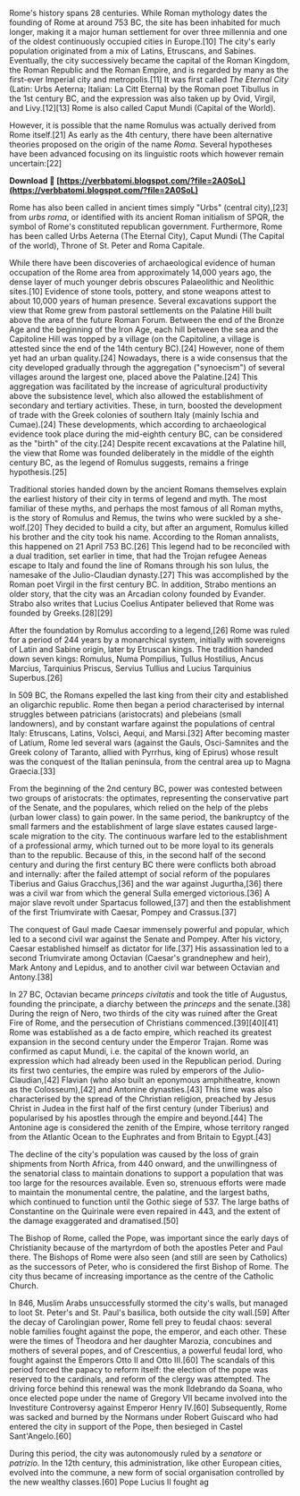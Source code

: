 Rome's history spans 28 centuries. While Roman mythology dates the founding of Rome at around 753 BC, the site has been inhabited for much longer, making it a major human settlement for over three millennia and one of the oldest continuously occupied cities in Europe.[10] The city's early population originated from a mix of Latins, Etruscans, and Sabines. Eventually, the city successively became the capital of the Roman Kingdom, the Roman Republic and the Roman Empire, and is regarded by many as the first-ever Imperial city and metropolis.[11] It was first called *The Eternal City* (Latin: Urbs Aeterna; Italian: La Citt Eterna) by the Roman poet Tibullus in the 1st century BC, and the expression was also taken up by Ovid, Virgil, and Livy.[12][13] Rome is also called Caput Mundi (Capital of the World).
 
However, it is possible that the name Romulus was actually derived from Rome itself.[21] As early as the 4th century, there have been alternative theories proposed on the origin of the name *Roma*. Several hypotheses have been advanced focusing on its linguistic roots which however remain uncertain:[22]
 
**Download 🔗 [https://verbbatomi.blogspot.com/?file=2A0SoL](https://verbbatomi.blogspot.com/?file=2A0SoL)**


 
Rome has also been called in ancient times simply "Urbs" (central city),[23] from *urbs roma*, or identified with its ancient Roman initialism of SPQR, the symbol of Rome's constituted republican government. Furthermore, Rome has been called Urbs Aeterna (The Eternal City), Caput Mundi (The Capital of the world), Throne of St. Peter and Roma Capitale.
 
While there have been discoveries of archaeological evidence of human occupation of the Rome area from approximately 14,000 years ago, the dense layer of much younger debris obscures Palaeolithic and Neolithic sites.[10] Evidence of stone tools, pottery, and stone weapons attest to about 10,000 years of human presence. Several excavations support the view that Rome grew from pastoral settlements on the Palatine Hill built above the area of the future Roman Forum. Between the end of the Bronze Age and the beginning of the Iron Age, each hill between the sea and the Capitoline Hill was topped by a village (on the Capitoline, a village is attested since the end of the 14th century BC).[24] However, none of them yet had an urban quality.[24] Nowadays, there is a wide consensus that the city developed gradually through the aggregation ("synoecism") of several villages around the largest one, placed above the Palatine.[24] This aggregation was facilitated by the increase of agricultural productivity above the subsistence level, which also allowed the establishment of secondary and tertiary activities. These, in turn, boosted the development of trade with the Greek colonies of southern Italy (mainly Ischia and Cumae).[24] These developments, which according to archaeological evidence took place during the mid-eighth century BC, can be considered as the "birth" of the city.[24] Despite recent excavations at the Palatine hill, the view that Rome was founded deliberately in the middle of the eighth century BC, as the legend of Romulus suggests, remains a fringe hypothesis.[25]
 
Traditional stories handed down by the ancient Romans themselves explain the earliest history of their city in terms of legend and myth. The most familiar of these myths, and perhaps the most famous of all Roman myths, is the story of Romulus and Remus, the twins who were suckled by a she-wolf.[20] They decided to build a city, but after an argument, Romulus killed his brother and the city took his name. According to the Roman annalists, this happened on 21 April 753 BC.[26] This legend had to be reconciled with a dual tradition, set earlier in time, that had the Trojan refugee Aeneas escape to Italy and found the line of Romans through his son Iulus, the namesake of the Julio-Claudian dynasty.[27] This was accomplished by the Roman poet Virgil in the first century BC. In addition, Strabo mentions an older story, that the city was an Arcadian colony founded by Evander. Strabo also writes that Lucius Coelius Antipater believed that Rome was founded by Greeks.[28][29]
 
After the foundation by Romulus according to a legend,[26] Rome was ruled for a period of 244 years by a monarchical system, initially with sovereigns of Latin and Sabine origin, later by Etruscan kings. The tradition handed down seven kings: Romulus, Numa Pompilius, Tullus Hostilius, Ancus Marcius, Tarquinius Priscus, Servius Tullius and Lucius Tarquinius Superbus.[26]
 
In 509 BC, the Romans expelled the last king from their city and established an oligarchic republic. Rome then began a period characterised by internal struggles between patricians (aristocrats) and plebeians (small landowners), and by constant warfare against the populations of central Italy: Etruscans, Latins, Volsci, Aequi, and Marsi.[32] After becoming master of Latium, Rome led several wars (against the Gauls, Osci-Samnites and the Greek colony of Taranto, allied with Pyrrhus, king of Epirus) whose result was the conquest of the Italian peninsula, from the central area up to Magna Graecia.[33]
 
From the beginning of the 2nd century BC, power was contested between two groups of aristocrats: the optimates, representing the conservative part of the Senate, and the populares, which relied on the help of the plebs (urban lower class) to gain power. In the same period, the bankruptcy of the small farmers and the establishment of large slave estates caused large-scale migration to the city. The continuous warfare led to the establishment of a professional army, which turned out to be more loyal to its generals than to the republic. Because of this, in the second half of the second century and during the first century BC there were conflicts both abroad and internally: after the failed attempt of social reform of the populares Tiberius and Gaius Gracchus,[36] and the war against Jugurtha,[36] there was a civil war from which the general Sulla emerged victorious.[36] A major slave revolt under Spartacus followed,[37] and then the establishment of the first Triumvirate with Caesar, Pompey and Crassus.[37]
 
The conquest of Gaul made Caesar immensely powerful and popular, which led to a second civil war against the Senate and Pompey. After his victory, Caesar established himself as dictator for life.[37] His assassination led to a second Triumvirate among Octavian (Caesar's grandnephew and heir), Mark Antony and Lepidus, and to another civil war between Octavian and Antony.[38]

In 27 BC, Octavian became *princeps civitatis* and took the title of Augustus, founding the principate, a diarchy between the *princeps* and the senate.[38] During the reign of Nero, two thirds of the city was ruined after the Great Fire of Rome, and the persecution of Christians commenced.[39][40][41] Rome was established as a de facto empire, which reached its greatest expansion in the second century under the Emperor Trajan. Rome was confirmed as caput Mundi, i.e. the capital of the known world, an expression which had already been used in the Republican period. During its first two centuries, the empire was ruled by emperors of the Julio-Claudian,[42] Flavian (who also built an eponymous amphitheatre, known as the Colosseum),[42] and Antonine dynasties.[43] This time was also characterised by the spread of the Christian religion, preached by Jesus Christ in Judea in the first half of the first century (under Tiberius) and popularised by his apostles through the empire and beyond.[44] The Antonine age is considered the zenith of the Empire, whose territory ranged from the Atlantic Ocean to the Euphrates and from Britain to Egypt.[43]
 
The decline of the city's population was caused by the loss of grain shipments from North Africa, from 440 onward, and the unwillingness of the senatorial class to maintain donations to support a population that was too large for the resources available. Even so, strenuous efforts were made to maintain the monumental centre, the palatine, and the largest baths, which continued to function until the Gothic siege of 537. The large baths of Constantine on the Quirinale were even repaired in 443, and the extent of the damage exaggerated and dramatised.[50]
 
The Bishop of Rome, called the Pope, was important since the early days of Christianity because of the martyrdom of both the apostles Peter and Paul there. The Bishops of Rome were also seen (and still are seen by Catholics) as the successors of Peter, who is considered the first Bishop of Rome. The city thus became of increasing importance as the centre of the Catholic Church.
 
In 846, Muslim Arabs unsuccessfully stormed the city's walls, but managed to loot St. Peter's and St. Paul's basilica, both outside the city wall.[59] After the decay of Carolingian power, Rome fell prey to feudal chaos: several noble families fought against the pope, the emperor, and each other. These were the times of Theodora and her daughter Marozia, concubines and mothers of several popes, and of Crescentius, a powerful feudal lord, who fought against the Emperors Otto II and Otto III.[60] The scandals of this period forced the papacy to reform itself: the election of the pope was reserved to the cardinals, and reform of the clergy was attempted. The driving force behind this renewal was the monk Ildebrando da Soana, who once elected pope under the name of Gregory VII became involved into the Investiture Controversy against Emperor Henry IV.[60] Subsequently, Rome was sacked and burned by the Normans under Robert Guiscard who had entered the city in support of the Pope, then besieged in Castel Sant'Angelo.[60]
 
During this period, the city was autonomously ruled by a *senatore* or *patrizio*. In the 12th century, this administration, like other European cities, evolved into the commune, a new form of social organisation controlled by the new wealthy classes.[60] Pope Lucius II fought ag
